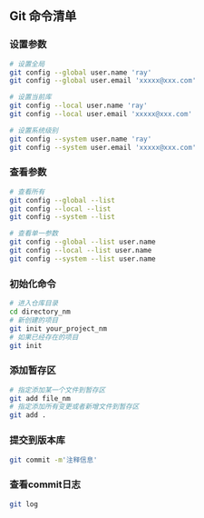 ## Git 命令清单

### 设置参数
```bash
# 设置全局
git config --global user.name 'ray'
git config --global user.email 'xxxxx@xxx.com'

# 设置当前库
git config --local user.name 'ray'
git config --local user.email 'xxxxx@xxx.com'

# 设置系统级别
git config --system user.name 'ray'
git config --system user.email 'xxxxx@xxx.com'
```

### 查看参数
```bash
# 查看所有
git config --global --list
git config --local --list
git config --system --list

# 查看单一参数
git config --global --list user.name
git config --local --list user.name
git config --system --list user.name
```


### 初始化命令
```bash
# 进入仓库目录
cd directory_nm
# 新创建的项目
git init your_project_nm
# 如果已经存在的项目
git init
```

### 添加暂存区
```bash
# 指定添加某一个文件到暂存区
git add file_nm
# 指定添加所有变更或者新增文件到暂存区
git add .
```

### 提交到版本库
```bash
git commit -m'注释信息'
```

### 查看commit日志
```bash
git log
```
